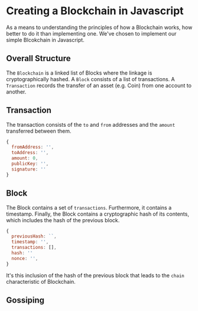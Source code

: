 # Creating a Blockchain in Javascript
As a means to understanding the principles of how a Blockchain works, how
better to do it than implementing one. We've chosen to implement our simple
Blcokchain in Javascript.

## Overall Structure
The `Blockchain` is a linked list of Blocks where the linkage is
cryptographically hashed. A `Block` consists of a list of transactions.
A `Transaction` records the transfer of an asset (e.g. Coin) from one account
to another.

## Transaction
The transaction consists of the `to` and `from` addresses and the
`amount` transferred between them.

```javascript
{
  fromAddress: '',
  toAddress: '',
  amount: 0,
  publicKey: '',
  signature: ''
}
```

## Block
The Block contains a set of `transactions`. Furthermore, it contains a
timestamp. Finally, the Block contains a cryptographic hash of its contents,
which includes the hash of the previous block.

```javascript
{
  previousHash: ``,
  timestamp: '',
  transactions: [],
  hash: ''
  nonce: '',
}
```
It's this inclusion of the hash of the previous block that leads to the `chain`
characteristic of Blockchain.

## Gossiping

